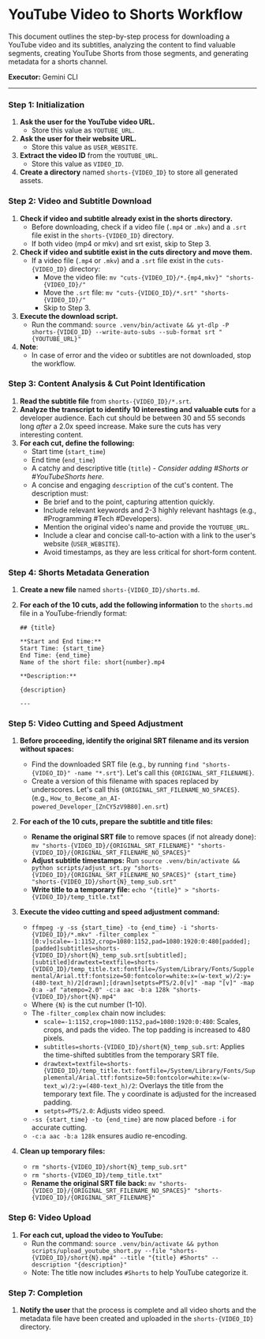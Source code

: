 # YouTube Video to Shorts Workflow

This document outlines the step-by-step process for downloading a YouTube video and its subtitles, analyzing the content to find valuable segments, creating YouTube Shorts from those segments, and generating metadata for a shorts channel.

**Executor:** Gemini CLI

---

### **Step 1: Initialization**

1.  **Ask the user for the YouTube video URL.**
    *   Store this value as `YOUTUBE_URL`.
2.  **Ask the user for their website URL.**
    *   Store this value as `USER_WEBSITE`.
3.  **Extract the video ID** from the `YOUTUBE_URL`.
    *   Store this value as `VIDEO_ID`.
4.  **Create a directory** named `shorts-{VIDEO_ID}` to store all generated assets.

### **Step 2: Video and Subtitle Download**

1.  **Check if video and subtitle already exist in the shorts directory.**
    *   Before downloading, check if a video file (`.mp4` or `.mkv`) and a `.srt` file exist in the `shorts-{VIDEO_ID}` directory.
    *   If both video (mp4 or mkv) and srt exist, skip to Step 3.
2.  **Check if video and subtitle exist in the cuts directory and move them.**
    *   If a video file (`.mp4` or `.mkv`) and a `.srt` file exist in the `cuts-{VIDEO_ID}` directory:
        *   Move the video file: `mv "cuts-{VIDEO_ID}/*.{mp4,mkv}" "shorts-{VIDEO_ID}/"`
        *   Move the `.srt` file: `mv "cuts-{VIDEO_ID}/*.srt" "shorts-{VIDEO_ID}/"`
        *   Skip to Step 3.
3.  **Execute the download script.**
    *   Run the command: `source .venv/bin/activate && yt-dlp -P shorts-{VIDEO_ID} --write-auto-subs --sub-format srt "{YOUTUBE_URL}"`
4.  **Note**:
    *   In case of error and the video or subtitles are not downloaded, stop the workflow.

### **Step 3: Content Analysis & Cut Point Identification**

1.  **Read the subtitle file** from `shorts-{VIDEO_ID}/*.srt`.
2.  **Analyze the transcript to identify 10 interesting and valuable cuts** for a developer audience. Each cut should be between 30 and 55 seconds long *after* a 2.0x speed increase. Make sure the cuts has very interesting content.
3.  **For each cut, define the following:**
    *   Start time (`start_time`)
    *   End time (`end_time`)
    *   A catchy and descriptive title (`title`) - *Consider adding #Shorts or #YouTubeShorts here.*
    *   A concise and engaging `description` of the cut's content. The description must:
        *   Be brief and to the point, capturing attention quickly.
        *   Include relevant keywords and 2-3 highly relevant hashtags (e.g., #Programming #Tech #Developers).
        *   Mention the original video's name and provide the `YOUTUBE_URL`.
        *   Include a clear and concise call-to-action with a link to the user's website (`USER_WEBSITE`).
        *   Avoid timestamps, as they are less critical for short-form content.

### **Step 4: Shorts Metadata Generation**

1.  **Create a new file** named `shorts-{VIDEO_ID}/shorts.md`.
2.  **For each of the 10 cuts, add the following information** to the `shorts.md` file in a YouTube-friendly format:

    ```
    ## {title}

    **Start and End time:**
    Start Time: {start_time}
    End Time: {end_time}
    Name of the short file: short{number}.mp4

    **Description:**

    {description}

    ---
    ```

### **Step 5: Video Cutting and Speed Adjustment**

1.  **Before proceeding, identify the original SRT filename and its version without spaces:**
    *   Find the downloaded SRT file (e.g., by running `find "shorts-{VIDEO_ID}" -name "*.srt"`). Let's call this `{ORIGINAL_SRT_FILENAME}`.
    *   Create a version of this filename with spaces replaced by underscores. Let's call this `{ORIGINAL_SRT_FILENAME_NO_SPACES}`. (e.g., `How_to_Become_an_AI-powered_Developer_[ZnCY5zV9B80].en.srt`)

2.  **For each of the 10 cuts, prepare the subtitle and title files:**
    *   **Rename the original SRT file** to remove spaces (if not already done): `mv "shorts-{VIDEO_ID}/{ORIGINAL_SRT_FILENAME}" "shorts-{VIDEO_ID}/{ORIGINAL_SRT_FILENAME_NO_SPACES}"`
    *   **Adjust subtitle timestamps:** Run `source .venv/bin/activate && python scripts/adjust_srt.py "shorts-{VIDEO_ID}/{ORIGINAL_SRT_FILENAME_NO_SPACES}" {start_time} "shorts-{VIDEO_ID}/short{N}_temp_sub.srt"`
    *   **Write title to a temporary file:** `echo "{title}" > "shorts-{VIDEO_ID}/temp_title.txt"`

3.  **Execute the video cutting and speed adjustment command:**
    *   `ffmpeg -y -ss {start_time} -to {end_time} -i "shorts-{VIDEO_ID}/*.mkv" -filter_complex "[0:v]scale=-1:1152,crop=1080:1152,pad=1080:1920:0:480[padded];[padded]subtitles=shorts-{VIDEO_ID}/short{N}_temp_sub.srt[subtitled];[subtitled]drawtext=textfile=shorts-{VIDEO_ID}/temp_title.txt:fontfile=/System/Library/Fonts/Supplemental/Arial.ttf:fontsize=50:fontcolor=white:x=(w-text_w)/2:y=(480-text_h)/2[drawn];[drawn]setpts=PTS/2.0[v]" -map "[v]" -map 0:a -af "atempo=2.0" -c:a aac -b:a 128k "shorts-{VIDEO_ID}/short{N}.mp4"`
    *   Where `{N}` is the cut number (1-10).
    *   The `-filter_complex` chain now includes:
        *   `scale=-1:1152,crop=1080:1152,pad=1080:1920:0:480`: Scales, crops, and pads the video. The top padding is increased to 480 pixels.
        *   `subtitles=shorts-{VIDEO_ID}/short{N}_temp_sub.srt`: Applies the time-shifted subtitles from the temporary SRT file.
        *   `drawtext=textfile=shorts-{VIDEO_ID}/temp_title.txt:fontfile=/System/Library/Fonts/Supplemental/Arial.ttf:fontsize=50:fontcolor=white:x=(w-text_w)/2:y=(480-text_h)/2`: Overlays the title from the temporary text file. The `y` coordinate is adjusted for the increased padding.
        *   `setpts=PTS/2.0`: Adjusts video speed.
    *   `-ss {start_time} -to {end_time}` are now placed before `-i` for accurate cutting.
    *   `-c:a aac -b:a 128k` ensures audio re-encoding.

4.  **Clean up temporary files:**
    *   `rm "shorts-{VIDEO_ID}/short{N}_temp_sub.srt"`
    *   `rm "shorts-{VIDEO_ID}/temp_title.txt"`
    *   **Rename the original SRT file back:** `mv "shorts-{VIDEO_ID}/{ORIGINAL_SRT_FILENAME_NO_SPACES}" "shorts-{VIDEO_ID}/{ORIGINAL_SRT_FILENAME}"`

### **Step 6: Video Upload**

1.  **For each cut, upload the video to YouTube:**
    *   Run the command: `source .venv/bin/activate && python scripts/upload_youtube_short.py --file "shorts-{VIDEO_ID}/short{N}.mp4" --title "{title} #Shorts" --description "{description}"`
    *   Note: The title now includes `#Shorts` to help YouTube categorize it.

### **Step 7: Completion**

1.  **Notify the user** that the process is complete and all video shorts and the metadata file have been created and uploaded in the `shorts-{VIDEO_ID}` directory.
